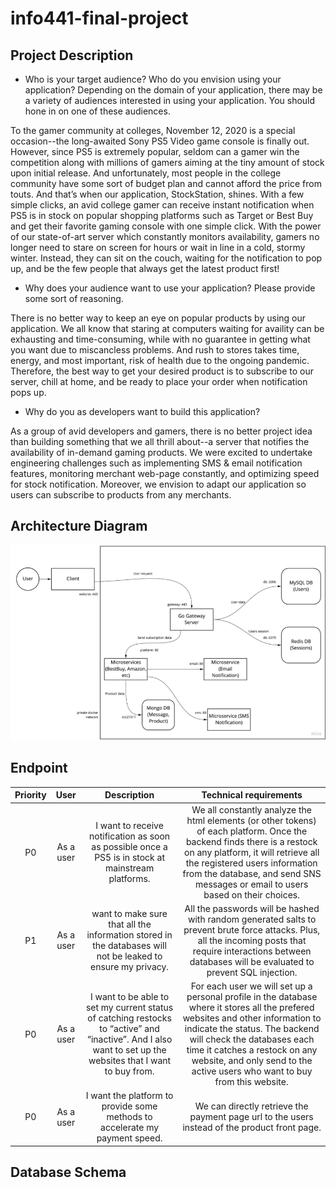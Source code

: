 # info441-final-project

## Project Description

- Who is your target audience?  Who do you envision using your application? Depending on the domain of your application, there may be a variety of audiences interested in using your application.  You should hone in on one of these audiences.

To the gamer community at colleges, November 12, 2020 is a special occasion--the long-awaited Sony PS5 Video game console is finally out. However, since PS5 is extremely popular, seldom can a gamer win the competition along with millions of gamers aiming at the tiny amount of stock upon initial release. And unfortunately, most people in the college community have some sort of budget plan and cannot afford the price from touts. And that’s when our application, StockStation, shines. With a few simple clicks, an avid college gamer can receive instant notification when PS5 is in stock on popular shopping platforms such as Target or Best Buy and get their favorite gaming console with one simple click. With the power of our state-of-art server which constantly monitors availability, gamers no longer need to stare on screen for hours or wait in line in a cold, stormy winter. Instead, they can sit on the couch, waiting for the notification to pop up, and be the few people that always get the latest product first! 

- Why does your audience want to use your application? Please provide some sort of reasoning. 

There is no better way to keep an eye on popular products by using our application. We all know that staring at computers waiting for availity can be exhausting and time-consuming, while with no guarantee in getting what you want due to miscancless problems. And rush to stores takes time, energy, and most important, risk of health due to the ongoing pandemic. Therefore, the best way to get your desired product is to subscribe to our server, chill at home, and be ready to place your order when notification pops up. 

- Why do you as developers want to build this application?

As a group of avid developers and gamers, there is no better project idea than building something that we all thrill about--a server that notifies the availability of in-demand gaming products. We were excited to undertake engineering challenges such as implementing SMS & email notification features, monitoring merchant web-page constantly, and optimizing speed for stock notification. Moreover, we envision to adapt our application so users can subscribe to products from any merchants. 

## Architecture Diagram
![GitHub Logo](/img/architecture.png)
## Endpoint
Priority|User|Description|Technical requirements
:----:|:----:|:-----------:| :----------: 
P0|As a user|I want to receive notification as soon as possible once a PS5 is in stock at mainstream platforms.|We all constantly analyze the html elements (or other tokens) of each platform. Once the backend finds there is a restock on any platform, it will retrieve all the registered users information from the database, and send SNS messages or email to users based on their choices.
P1|As a user| want to make sure that all the information stored in the databases will not be leaked to ensure my privacy.|All the passwords will be hashed with random generated salts to prevent brute force attacks. Plus, all the incoming posts that require interactions between databases will be evaluated to prevent SQL injection.
P0|As a user|I want to be able to set my current status of catching restocks to “active” and “inactive”. And I also want to set up the websites that I want to buy from. |For each user we will set up a personal profile in the database where it stores all the prefered websites and other information to indicate the status. The backend will check the databases each time it catches a restock on any website, and only send to the active users who want to buy from this website.
P0|As a user|I want the platform to provide some methods to accelerate my payment speed.|We can directly retrieve the payment page url to the users instead of the product front page.



## Database Schema
